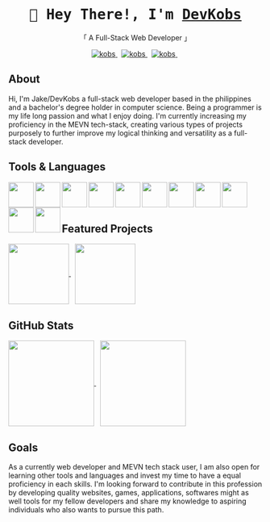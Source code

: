 <h1 align="center">
        <samp> 🤖 Hey There!, I'm
                <b><a target="_blank" href="">DevKobs</a></b>
        </samp>
</h1>
<p align="center"> 「 A Full-Stack Web Developer 」 </p>

<p align="center">
<a href="[https://facebook.com/alsiam.world](https://www.facebook.com/)" target="_blank">
  <img src="https://img.shields.io/badge/Facebook-20BEFF?&style=for-the-badge&logo=facebook&logoColor=white" alt="kobs"  />
</a> &nbsp

 <a href="https://kobs03.github.io/kobsPortfolioV2/" target="blank">
  <img src="https://img.shields.io/badge/Website-2AAA8A?style=for-the-badge&logo=aseprite&logoColor=white" alt="kobs"/>
 </a> &nbsp

 <a href="" target="_blank">
  <img src="https://img.shields.io/badge/LinkedIn-0077B5?style=for-the-badge&logo=linkedin&logoColor=white" alt="kobs"/>
 </a> &nbsp

</p>


<h2 align="left" >About</h2>
<p>
  Hi, I'm Jake/DevKobs a full-stack web developer based in the philippines and a bachelor's degree holder in computer science.
  Being a programmer is my life long passion and what I enjoy doing. I'm currently increasing my proficiency in the MEVN tech-stack,
  creating various types of projects purposely to further improve my logical thinking and versatility as a full-stack developer.
</p>
<h2 align="left" >Tools & Languages </h2>
<a>
</a>
<img align="left" height=50 src="https://cdn.jsdelivr.net/gh/devicons/devicon/icons/javascript/javascript-plain.svg" /> 
<img align="left" height=50 src="https://cdn.jsdelivr.net/gh/devicons/devicon/icons/html5/html5-original.svg" />
<img align="left" height=50 src="https://cdn.jsdelivr.net/gh/devicons/devicon/icons/css3/css3-original.svg" />
<img align="left" height=50 src="https://cdn.jsdelivr.net/gh/devicons/devicon/icons/bootstrap/bootstrap-original.svg" />
<img align="left" height=50 src="https://cdn.jsdelivr.net/gh/devicons/devicon/icons/sass/sass-original.svg" />
<img align="left" height=50 src="https://cdn.jsdelivr.net/gh/devicons/devicon/icons/mongodb/mongodb-original.svg" />
<img align="left" height=50 src="https://cdn.jsdelivr.net/gh/devicons/devicon/icons/express/express-original.svg" />
<img align="left" height=50 src="https://cdn.jsdelivr.net/gh/devicons/devicon/icons/vuejs/vuejs-original.svg" />
<img align="left" height=50 src="https://cdn.jsdelivr.net/gh/devicons/devicon/icons/nodejs/nodejs-original.svg" />
<img align="left" height=50 src="https://cdn.jsdelivr.net/gh/devicons/devicon/icons/npm/npm-original-wordmark.svg" />
<img align="left" height=50 src="https://cdn.jsdelivr.net/gh/devicons/devicon/icons/github/github-original.svg" />
<br> <br> <br>

<h2 align="left">Featured Projects </h2>

<a href="https://github.com/Kobs03/Invoker_Game_Simulator">
  <img height=120 align="center" src="https://github-readme-stats.vercel.app/api/pin/?username=Kobs03&repo=Invoker_Game_Simulator&theme=vue-dark" />
</a> &nbsp

<a href="https://github.com/Kobs03/JenerateSON">
  <img height=120 align="center" src="https://github-readme-stats.vercel.app/api/pin/?username=Kobs03&repo=JenerateSON&theme=vue-dark" />
</a>


<h2 align="left"> GitHub Stats </h2>

<a href="https://github.com/Kobs03">
  <img height=170 align="center" src="https://github-readme-stats.vercel.app/api?username=Kobs03&show_icons=true&theme=vue-dark" />
</a> &nbsp

<a href="https://github.com/Kobs03">
  <img height=170 align="center" src="https://github-readme-stats.vercel.app/api/top-langs/?username=Kobs03&layout=compact&theme=vue-dark" />
</a>

<h2 align="left" > Goals </h2>

<p>
 As a currently web developer and MEVN tech stack user, I am also open for learning other tools and languages and
 invest my time to have a equal proficiency in each skills. I'm looking forward to contribute in this profession
 by developing quality websites, games, applications, softwares might as well tools for my fellow developers and share my knowledge
 to aspiring individuals who also wants to pursue this path.
</p>






          
          
